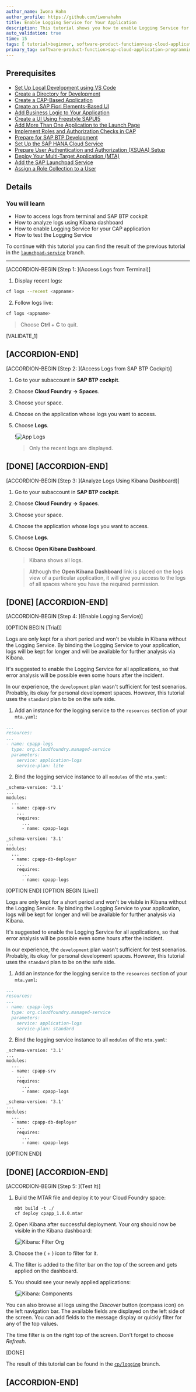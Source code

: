 ```yaml
---
author_name: Iwona Hahn
author_profile: https://github.com/iwonahahn
title: Enable Logging Service for Your Application
description: This tutorial shows you how to enable Logging Service for your application.
auto_validation: true
time: 15
tags: [ tutorial>beginner, software-product-function>sap-cloud-application-programming-model, topic>node-js, products>sap-business-technology-platform, products>sap-fiori]
primary_tag: software-product-function>sap-cloud-application-programming-model
---
```


## Prerequisites
 - [Set Up Local Development using VS Code](btp-app-set-up-local-development)
 - [Create a Directory for Development](btp-app-create-directory)
 - [Create a CAP-Based Application](btp-app-create-cap-application)
 - [Create an SAP Fiori Elements-Based UI](btp-app-create-ui-fiori-elements)
 - [Add Business Logic to Your Application](btp-app-cap-business-logic)
 - [Create a UI Using Freestyle SAPUI5](btp-app-create-ui-freestyle-sapui5)
 - [Add More Than One Application to the Launch Page](btp-app-launchpage)
 - [Implement Roles and Authorization Checks in CAP](btp-app-cap-roles)
 - [Prepare for SAP BTP Development](btp-app-prepare-btp)
 - [Set Up the SAP HANA Cloud Service](btp-app-hana-cloud-setup)
 - [Prepare User Authentication and Authorization (XSUAA) Setup](btp-app-prepare-xsuaa)
 - [Deploy Your Multi-Target Application (MTA)](btp-app-cap-mta-deployment)
 - [Add the SAP Launchpad Service](btp-app-launchpad-service)
 - [Assign a Role Collection to a User](btp-app-role-assignment)

## Details
### You will learn
 - How to access logs from terminal and SAP BTP cockpit
 - How to analyze logs using Kibana dashboard
 - How to enable Logging Service for your CAP application
 - How to test the Logging Service


To continue with this tutorial you can find the result of the previous tutorial in the [`launchpad-service`](https://github.com/SAP-samples/cloud-cap-risk-management/tree/launchpad-service) branch.

---

[ACCORDION-BEGIN [Step 1: ](Access Logs from Terminal)]

1. Display recent logs:
  ```bash
  cf logs --recent <appname>
  ```

2. Follow logs live:
  ```bash
  cf logs <appname>
  ```

> Choose **Ctrl** + **C** to quit.

[VALIDATE_1]

[ACCORDION-END]
---
[ACCORDION-BEGIN [Step 2: ](Access Logs from SAP BTP Cockpit)]

1. Go to your subaccount in **SAP BTP cockpit**.

2. Choose **Cloud Foundry** **&rarr;** **Spaces**.

3. Choose your space.

4. Choose on the application whose logs you want to access.

5. Choose **Logs**.

    !![App Logs](cpapp-srv-logs.png)

    > Only the recent logs are displayed.



[DONE]
[ACCORDION-END]
---
[ACCORDION-BEGIN [Step 3: ](Analyze Logs Using Kibana Dashboard)]

1. Go to your subaccount in **SAP BTP cockpit**.

2. Choose **Cloud Foundry** **&rarr;** **Spaces**.

3. Choose your space.

4. Choose the application whose logs you want to access.

5. Choose **Logs**.

6. Choose **Open Kibana Dashboard**.

    > Kibana shows all logs.

    > Although the **Open Kibana Dashboard** link is placed on the logs view of a particular application, it will give you access to the logs of all spaces where you have the required permission.

[DONE]
[ACCORDION-END]
---
[ACCORDION-BEGIN [Step 4: ](Enable Logging Service)]

[OPTION BEGIN [Trial]]

Logs are only kept for a short period and won't be visible in Kibana without the Logging Service. By binding the Logging Service to your application, logs will be kept for longer and will be available for further analysis via Kibana.

It's suggested to enable the Logging Service for all applications, so that error analysis will be possible even some hours after the incident.

In our experience, the `development` plan wasn't sufficient for test scenarios. Probably, its okay for personal development spaces. However, this tutorial uses the `standard` plan to be on the safe side.

1. Add an instance for the logging service to the `resources` section of your `mta.yaml`:

```yaml hl_lines="4-9"
...
resources:
...
- name: cpapp-logs
  type: org.cloudfoundry.managed-service
  parameters:
    service: application-logs
    service-plan: lite
```

2. Bind the logging service instance to all `modules` of the `mta.yaml`:

<!-- cpes-file mta.yaml:$.modules[?(@.name=="cpapp-srv")].requires[?(@.name=="cpapp-logs")] -->
```YAML[9-9]
_schema-version: '3.1'
...
modules:
  ...
  - name: cpapp-srv
    ...
    requires:
      ...
      - name: cpapp-logs
```

<!-- cpes-file mta.yaml:$.modules[?(@.name=="cpapp-db-deployer")].requires[?(@.name=="cpapp-logs")] -->
```YAML[9-9]
_schema-version: '3.1'
...
modules:
  ...
  - name: cpapp-db-deployer
    ...
    requires:
      ...
      - name: cpapp-logs
```
[OPTION END]
[OPTION BEGIN [Live]]

Logs are only kept for a short period and won't be visible in Kibana without the Logging Service. By binding the Logging Service to your application, logs will be kept for longer and will be available for further analysis via Kibana.

It's suggested to enable the Logging Service for all applications, so that error analysis will be possible even some hours after the incident.

In our experience, the `development` plan wasn't sufficient for test scenarios. Probably, its okay for personal development spaces. However, this tutorial uses the `standard` plan to be on the safe side.

1. Add an instance for the logging service to the `resources` section of your `mta.yaml`:

```yaml hl_lines="4-9"
...
resources:
...
- name: cpapp-logs
  type: org.cloudfoundry.managed-service
  parameters:
    service: application-logs
    service-plan: standard
```

2. Bind the logging service instance to all `modules` of the `mta.yaml`:

<!-- cpes-file mta.yaml:$.modules[?(@.name=="cpapp-srv")].requires[?(@.name=="cpapp-logs")] -->
```YAML[9-9]
_schema-version: '3.1'
...
modules:
  ...
  - name: cpapp-srv
    ...
    requires:
      ...
      - name: cpapp-logs
```

<!-- cpes-file mta.yaml:$.modules[?(@.name=="cpapp-db-deployer")].requires[?(@.name=="cpapp-logs")] -->
```YAML[9-9]
_schema-version: '3.1'
...
modules:
  ...
  - name: cpapp-db-deployer
    ...
    requires:
      ...
      - name: cpapp-logs
```
[OPTION END]


[DONE]
[ACCORDION-END]
---
[ACCORDION-BEGIN [Step 5: ](Test It)]

1. Build the MTAR file and deploy it to your Cloud Foundry space:

    ```
    mbt build -t ./
    cf deploy cpapp_1.0.0.mtar
    ```

2. Open Kibana after successful deployment. Your org should now be visible in the Kibana dashboard:

    !![Kibana: Filter Org](kibana_filter_org.png)

3. Choose the ( &#x2B; ) icon to filter for it.

4. The filter is added to the filter bar on the top of the screen and gets applied on the dashboard.

5. You should see your newly applied applications:

    !![Kibana: Components](kibana_components.png)

You can also browse all logs using the *Discover* button (compass icon) on the left navigation bar.
The available fields are displayed on the left side of the screen. You can add fields to the message display or quickly filter for any of the top values.

The time filter is on the right top of the screen. Don't forget to choose *Refresh*.

[DONE]

The result of this tutorial can be found in the [`cp/logging`](https://github.com/SAP-samples/cloud-cap-risk-management/tree/cp/logging) branch.

[ACCORDION-END]
---
